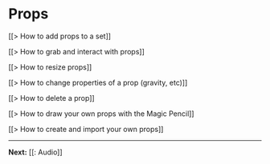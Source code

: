 # Props

[[> How to add props to a set]]

[[> How to grab and interact with props]]

[[> How to resize props]]

[[> How to change properties of a prop (gravity, etc)]]

[[> How to delete a prop]]

[[> How to draw your own props with the Magic Pencil]]

<!-- [[> How to find and use community-created props]] -->

[[> How to create and import your own props]]

---

**Next:** [[: Audio]]
